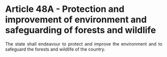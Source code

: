 # Article 48A - Protection and improvement of environment and safeguarding of forests and wildlife

<div style="text-align: justify">The state shall endeavour to protect and improve the environment and to safeguard the forests and wildlife of the country.</div>